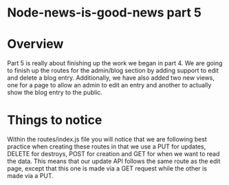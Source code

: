 Node-news-is-good-news part 5
================

Overview
================

Part 5 is really about finishing up the work we began in part 4.  We are going to finish up the routes for the admin/blog section by adding support to edit and delete a blog entry.  Additionally, we have also added two new views, one for a page to allow an admin to edit an entry and another to actually show the blog entry to the public.

Things to notice
================

Within the routes/index.js file you will notice that we are following best practice when creating these routes in that we use a PUT for updates, DELETE for destroys, POST for creation and GET for when we want to read the data.  This means that our update API follows the same route as the edit page, except that this one is made via a GET request while the other is made via a PUT.